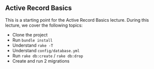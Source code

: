 ## Active Record Basics

This is a starting point for the Active Record Basics lecture. During this lecture, we cover the following topics:

- Clone the project
- Run `bundle install`
- Understand `rake -T`
- Understand `config/database.yml`
- Run `rake db:create` / `rake db:drop`
- Create and run 2 migrations
